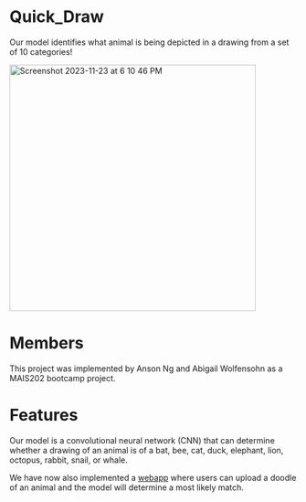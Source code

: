 # Quick_Draw
Our model identifies what animal is being depicted in a drawing from a set of 10 categories!

<img width="431" alt="Screenshot 2023-11-23 at 6 10 46 PM" src="https://github.com/Chizuru111/Quick_Draw/assets/119353990/273e3ee0-6d87-4409-97d1-781bc433c990">

# Members
This project was implemented by Anson Ng and Abigail Wolfensohn as a MAIS202 bootcamp project.

# Features

Our model is a convolutional neural network (CNN) that can determine whether a drawing of an animal is of a bat, bee, cat, duck, elephant, lion, octopus, rabbit, snail, or whale.

We have now also implemented a [webapp](https://github.com/Chizuru111/Quick_Draw/tree/main/webapp-ml-model-main) where users can upload a doodle of an animal and the model will determine a most likely match.
